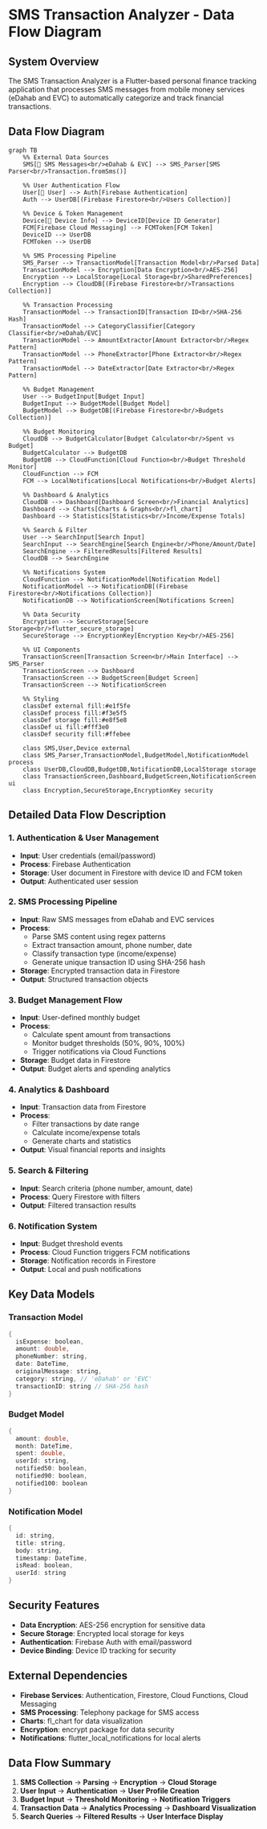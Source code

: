 # SMS Transaction Analyzer - Data Flow Diagram

## System Overview

The SMS Transaction Analyzer is a Flutter-based personal finance tracking application that processes SMS messages from mobile money services (eDahab and EVC) to automatically categorize and track financial transactions.

## Data Flow Diagram

```mermaid
graph TB
    %% External Data Sources
    SMS[📱 SMS Messages<br/>eDahab & EVC] --> SMS_Parser[SMS Parser<br/>Transaction.fromSms()]

    %% User Authentication Flow
    User[👤 User] --> Auth[Firebase Authentication]
    Auth --> UserDB[(Firebase Firestore<br/>Users Collection)]

    %% Device & Token Management
    Device[📱 Device Info] --> DeviceID[Device ID Generator]
    FCM[Firebase Cloud Messaging] --> FCMToken[FCM Token]
    DeviceID --> UserDB
    FCMToken --> UserDB

    %% SMS Processing Pipeline
    SMS_Parser --> TransactionModel[Transaction Model<br/>Parsed Data]
    TransactionModel --> Encryption[Data Encryption<br/>AES-256]
    Encryption --> LocalStorage[Local Storage<br/>SharedPreferences]
    Encryption --> CloudDB[(Firebase Firestore<br/>Transactions Collection)]

    %% Transaction Processing
    TransactionModel --> TransactionID[Transaction ID<br/>SHA-256 Hash]
    TransactionModel --> CategoryClassifier[Category Classifier<br/>eDahab/EVC]
    TransactionModel --> AmountExtractor[Amount Extractor<br/>Regex Pattern]
    TransactionModel --> PhoneExtractor[Phone Extractor<br/>Regex Pattern]
    TransactionModel --> DateExtractor[Date Extractor<br/>Regex Pattern]

    %% Budget Management
    User --> BudgetInput[Budget Input]
    BudgetInput --> BudgetModel[Budget Model]
    BudgetModel --> BudgetDB[(Firebase Firestore<br/>Budgets Collection)]

    %% Budget Monitoring
    CloudDB --> BudgetCalculator[Budget Calculator<br/>Spent vs Budget]
    BudgetCalculator --> BudgetDB
    BudgetDB --> CloudFunction[Cloud Function<br/>Budget Threshold Monitor]
    CloudFunction --> FCM
    FCM --> LocalNotifications[Local Notifications<br/>Budget Alerts]

    %% Dashboard & Analytics
    CloudDB --> Dashboard[Dashboard Screen<br/>Financial Analytics]
    Dashboard --> Charts[Charts & Graphs<br/>fl_chart]
    Dashboard --> Statistics[Statistics<br/>Income/Expense Totals]

    %% Search & Filter
    User --> SearchInput[Search Input]
    SearchInput --> SearchEngine[Search Engine<br/>Phone/Amount/Date]
    SearchEngine --> FilteredResults[Filtered Results]
    CloudDB --> SearchEngine

    %% Notifications System
    CloudFunction --> NotificationModel[Notification Model]
    NotificationModel --> NotificationDB[(Firebase Firestore<br/>Notifications Collection)]
    NotificationDB --> NotificationScreen[Notifications Screen]

    %% Data Security
    Encryption --> SecureStorage[Secure Storage<br/>flutter_secure_storage]
    SecureStorage --> EncryptionKey[Encryption Key<br/>AES-256]

    %% UI Components
    TransactionScreen[Transaction Screen<br/>Main Interface] --> SMS_Parser
    TransactionScreen --> Dashboard
    TransactionScreen --> BudgetScreen[Budget Screen]
    TransactionScreen --> NotificationScreen

    %% Styling
    classDef external fill:#e1f5fe
    classDef process fill:#f3e5f5
    classDef storage fill:#e8f5e8
    classDef ui fill:#fff3e0
    classDef security fill:#ffebee

    class SMS,User,Device external
    class SMS_Parser,TransactionModel,BudgetModel,NotificationModel process
    class UserDB,CloudDB,BudgetDB,NotificationDB,LocalStorage storage
    class TransactionScreen,Dashboard,BudgetScreen,NotificationScreen ui
    class Encryption,SecureStorage,EncryptionKey security
```

## Detailed Data Flow Description

### 1. Authentication & User Management

- **Input**: User credentials (email/password)
- **Process**: Firebase Authentication
- **Storage**: User document in Firestore with device ID and FCM token
- **Output**: Authenticated user session

### 2. SMS Processing Pipeline

- **Input**: Raw SMS messages from eDahab and EVC services
- **Process**:
  - Parse SMS content using regex patterns
  - Extract transaction amount, phone number, date
  - Classify transaction type (income/expense)
  - Generate unique transaction ID using SHA-256 hash
- **Storage**: Encrypted transaction data in Firestore
- **Output**: Structured transaction objects

### 3. Budget Management Flow

- **Input**: User-defined monthly budget
- **Process**:
  - Calculate spent amount from transactions
  - Monitor budget thresholds (50%, 90%, 100%)
  - Trigger notifications via Cloud Functions
- **Storage**: Budget data in Firestore
- **Output**: Budget alerts and spending analytics

### 4. Analytics & Dashboard

- **Input**: Transaction data from Firestore
- **Process**:
  - Filter transactions by date range
  - Calculate income/expense totals
  - Generate charts and statistics
- **Output**: Visual financial reports and insights

### 5. Search & Filtering

- **Input**: Search criteria (phone number, amount, date)
- **Process**: Query Firestore with filters
- **Output**: Filtered transaction results

### 6. Notification System

- **Input**: Budget threshold events
- **Process**: Cloud Function triggers FCM notifications
- **Storage**: Notification records in Firestore
- **Output**: Local and push notifications

## Key Data Models

### Transaction Model

```dart
{
  isExpense: boolean,
  amount: double,
  phoneNumber: string,
  date: DateTime,
  originalMessage: string,
  category: string, // 'eDahab' or 'EVC'
  transactionID: string // SHA-256 hash
}
```

### Budget Model

```dart
{
  amount: double,
  month: DateTime,
  spent: double,
  userId: string,
  notified50: boolean,
  notified90: boolean,
  notified100: boolean
}
```

### Notification Model

```dart
{
  id: string,
  title: string,
  body: string,
  timestamp: DateTime,
  isRead: boolean,
  userId: string
}
```

## Security Features

- **Data Encryption**: AES-256 encryption for sensitive data
- **Secure Storage**: Encrypted local storage for keys
- **Authentication**: Firebase Auth with email/password
- **Device Binding**: Device ID tracking for security

## External Dependencies

- **Firebase Services**: Authentication, Firestore, Cloud Functions, Cloud Messaging
- **SMS Processing**: Telephony package for SMS access
- **Charts**: fl_chart for data visualization
- **Encryption**: encrypt package for data security
- **Notifications**: flutter_local_notifications for local alerts

## Data Flow Summary

1. **SMS Collection** → **Parsing** → **Encryption** → **Cloud Storage**
2. **User Input** → **Authentication** → **User Profile Creation**
3. **Budget Input** → **Threshold Monitoring** → **Notification Triggers**
4. **Transaction Data** → **Analytics Processing** → **Dashboard Visualization**
5. **Search Queries** → **Filtered Results** → **User Interface Display**
